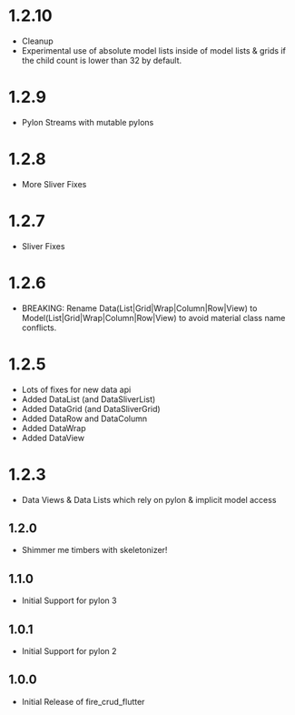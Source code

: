# 1.2.10
* Cleanup
* Experimental use of absolute model lists inside of model lists & grids if the child count is lower than 32 by default.

# 1.2.9
* Pylon Streams with mutable pylons

# 1.2.8
* More Sliver Fixes

# 1.2.7
* Sliver Fixes

# 1.2.6
* BREAKING: Rename Data(List|Grid|Wrap|Column|Row|View) to Model(List|Grid|Wrap|Column|Row|View) to avoid material class name conflicts.

# 1.2.5
* Lots of fixes for new data api
* Added DataList (and DataSliverList)
* Added DataGrid (and DataSliverGrid)
* Added DataRow and DataColumn
* Added DataWrap
* Added DataView

# 1.2.3
* Data Views & Data Lists which rely on pylon & implicit model access

## 1.2.0

* Shimmer me timbers with skeletonizer!

## 1.1.0

* Initial Support for pylon 3

## 1.0.1

* Initial Support for pylon 2

## 1.0.0

* Initial Release of fire_crud_flutter
